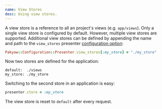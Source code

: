 ```yaml
---
name: View Stores
desc: Using view stores.
---
```


A view store is a reference to all an project's views (e.g. `app/views`). Only a single view store is configured by default. However, multiple view stores are supported. Additional view stores can be defined by appending the name and path to the `view_stores` presenter [configuration option](/docs/config):

```ruby
Pakyow::Configuration::Presenter.view_stores[:my_store] = "./my_store"
```

Now two stores are defined for the application:

```
default:  ./views
my_store: ./my_store
```

Switching to the second store in an application is easy:

```ruby
presenter.store = :my_store
```

The view store is reset to `default` after every request.
